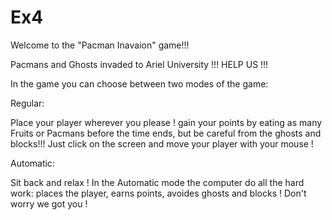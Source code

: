# Ex4
Welcome to the "Pacman Inavaion" game!!!

Pacmans and Ghosts invaded to Ariel University !!! HELP US !!!

In the game you can choose between two modes of the game:

Regular:

Place your player wherever you please ! gain your points by eating as many Fruits or Pacmans before the time ends,
but be careful from the ghosts and blocks!!! Just click on the screen and move your player with your mouse !

Automatic:

Sit back and relax ! In the Automatic mode the computer do all the hard work: places the player, earns points,
avoides ghosts and blocks ! Don't worry we got you !


